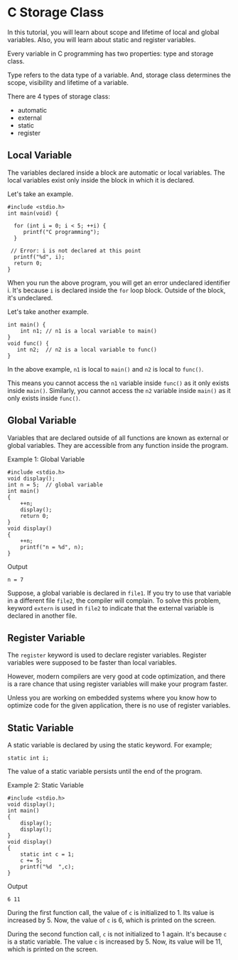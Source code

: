 # C Storage Class

In this tutorial, you will learn about scope and lifetime of local and global variables. Also, you will learn about static and register variables.

Every variable in C programming has two properties: type and storage class.

Type refers to the data type of a variable. And, storage class determines the scope, visibility and lifetime of a variable.

There are 4 types of storage class:

* automatic
* external
* static
* register

## Local Variable

The variables declared inside a block are automatic or local variables. The local variables exist only inside the block in which it is declared.

Let's take an example.

```
#include <stdio.h>
int main(void) {
  
  for (int i = 0; i < 5; ++i) {
     printf("C programming");
  }
  
 // Error: i is not declared at this point
  printf("%d", i);  
  return 0;
}
```

When you run the above program, you will get an error undeclared identifier i. It's because `i` is declared inside the `for` loop block. Outside of the block, it's undeclared.

Let's take another example.

```
int main() {
    int n1; // n1 is a local variable to main()
}
void func() {
   int n2;  // n2 is a local variable to func()
}
```

In the above example, `n1` is local to `main()` and `n2` is local to `func()`.

This means you cannot access the `n1` variable inside `func()` as it only exists inside `main()`. Similarly, you cannot access the `n2` variable inside `main()` as it only exists inside `func()`.

##  Global Variable

Variables that are declared outside of all functions are known as external or global variables. They are accessible from any function inside the program.

Example 1: Global Variable
```
#include <stdio.h>
void display();
int n = 5;  // global variable
int main()
{
    ++n;     
    display();
    return 0;
}
void display()
{
    ++n;   
    printf("n = %d", n);
}
```
Output
```
n = 7
```

Suppose, a global variable is declared in `file1`. If you try to use that variable in a different file `file2`, the compiler will complain. To solve this problem, keyword `extern` is used in `file2` to indicate that the external variable is declared in another file.

## Register Variable

The `register` keyword is used to declare register variables. Register variables were supposed to be faster than local variables.

However, modern compilers are very good at code optimization, and there is a rare chance that using register variables will make your program faster.

Unless you are working on embedded systems where you know how to optimize code for the given application, there is no use of register variables.

## Static Variable

A static variable is declared by using the static keyword. For example;

```
static int i;
```

The value of a static variable persists until the end of the program.

Example 2: Static Variable
```
#include <stdio.h>
void display();
int main()
{
    display();
    display();
}
void display()
{
    static int c = 1;
    c += 5;
    printf("%d  ",c);
}
```
Output
```
6 11
```

During the first function call, the value of `c` is initialized to 1. Its value is increased by 5. Now, the value of `c` is 6, which is printed on the screen.

During the second function call, `c` is not initialized to 1 again. It's because `c` is a static variable. The value `c` is increased by 5. Now, its value will be 11, which is printed on the screen.